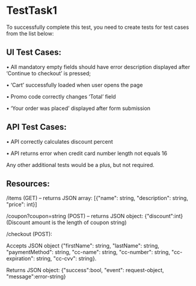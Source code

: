 # TestTask1
To successfully complete this test, you need to create tests for test cases from the list below:
## UI Test Cases:

• All mandatory empty fields should have error description displayed after ‘Continue to checkout’ is pressed;

• ‘Cart’ successfully loaded when user opens the page

• Promo code correctly changes ‘Total’ field

• ‘Your order was placed’ displayed after form submission
## API Test Cases:

• API correctly calculates discount percent

• API returns error when credit card number length not equals 16

Any other additional tests would be a plus, but not required.
## Resources:

/items (GET) – returns JSON array: [{"name": string, "description": string, "price": int}]

/coupon?coupon=string (POST) – returns JSON object: {"discount":int} (Discount amount is the length of coupon string)

/checkout (POST):

Accepts JSON object {"firstName": string, "lastName": string, "paymentMethod": string, "cc-name": string, "cc-number": string, "cc-expiration": string, "cc-cvv": string}.

Returns JSON object: {"success":bool, "event": request-object, "message":error-string}
